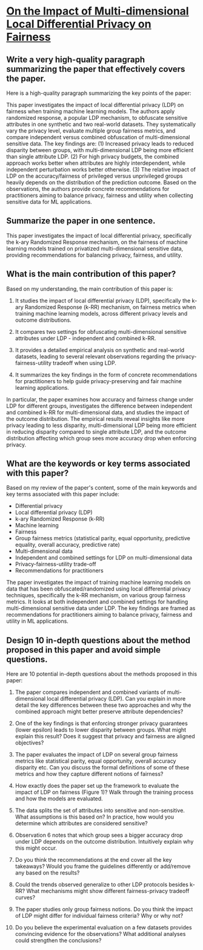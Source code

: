 # [On the Impact of Multi-dimensional Local Differential Privacy on   Fairness](https://arxiv.org/abs/2312.04404)

## Write a very high-quality paragraph summarizing the paper that effectively covers the paper.

 Here is a high-quality paragraph summarizing the key points of the paper:

This paper investigates the impact of local differential privacy (LDP) on fairness when training machine learning models. The authors apply randomized response, a popular LDP mechanism, to obfuscate sensitive attributes in one synthetic and two real-world datasets. They systematically vary the privacy level, evaluate multiple group fairness metrics, and compare independent versus combined obfuscation of multi-dimensional sensitive data. The key findings are: (1) Increased privacy leads to reduced disparity between groups, with multi-dimensional LDP being more efficient than single attribute LDP. (2) For high privacy budgets, the combined approach works better when attributes are highly interdependent, while independent perturbation works better otherwise. (3) The relative impact of LDP on the accuracy/fairness of privileged versus unprivileged groups heavily depends on the distribution of the prediction outcome. Based on the observations, the authors provide concrete recommendations for practitioners aiming to balance privacy, fairness and utility when collecting sensitive data for ML applications.


## Summarize the paper in one sentence.

 This paper investigates the impact of local differential privacy, specifically the k-ary Randomized Response mechanism, on the fairness of machine learning models trained on privatized multi-dimensional sensitive data, providing recommendations for balancing privacy, fairness, and utility.


## What is the main contribution of this paper?

 Based on my understanding, the main contribution of this paper is:

1) It studies the impact of local differential privacy (LDP), specifically the k-ary Randomized Response (k-RR) mechanism, on fairness metrics when training machine learning models, across different privacy levels and outcome distributions. 

2) It compares two settings for obfuscating multi-dimensional sensitive attributes under LDP - independent and combined k-RR.

3) It provides a detailed empirical analysis on synthetic and real-world datasets, leading to several relevant observations regarding the privacy-fairness-utility tradeoff when using LDP. 

4) It summarizes the key findings in the form of concrete recommendations for practitioners to help guide privacy-preserving and fair machine learning applications.

In particular, the paper examines how accuracy and fairness change under LDP for different groups, investigates the difference between independent and combined k-RR for multi-dimensional data, and studies the impact of the outcome distribution. The empirical results reveal insights like more privacy leading to less disparity, multi-dimensional LDP being more efficient in reducing disparity compared to single attribute LDP, and the outcome distribution affecting which group sees more accuracy drop when enforcing privacy.


## What are the keywords or key terms associated with this paper?

 Based on my review of the paper's content, some of the main keywords and key terms associated with this paper include:

- Differential privacy
- Local differential privacy (LDP) 
- k-ary Randomized Response (k-RR)
- Machine learning 
- Fairness 
- Group fairness metrics (statistical parity, equal opportunity, predictive equality, overall accuracy, predictive rate)
- Multi-dimensional data
- Independent and combined settings for LDP on multi-dimensional data
- Privacy-fairness-utility trade-off
- Recommendations for practitioners

The paper investigates the impact of training machine learning models on data that has been obfuscated/randomized using local differential privacy techniques, specifically the k-RR mechanism, on various group fairness metrics. It looks at both independent and combined settings for handling multi-dimensional sensitive data under LDP. The key findings are framed as recommendations for practitioners aiming to balance privacy, fairness and utility in ML applications.


## Design 10 in-depth questions about the method proposed in this paper and avoid simple questions.

 Here are 10 potential in-depth questions about the methods proposed in this paper:

1. The paper compares independent and combined variants of multi-dimensional local differential privacy (LDP). Can you explain in more detail the key differences between these two approaches and why the combined approach might better preserve attribute dependencies? 

2. One of the key findings is that enforcing stronger privacy guarantees (lower epsilon) leads to lower disparity between groups. What might explain this result? Does it suggest that privacy and fairness are aligned objectives?

3. The paper evaluates the impact of LDP on several group fairness metrics like statistical parity, equal opportunity, overall accuracy disparity etc. Can you discuss the formal definitions of some of these metrics and how they capture different notions of fairness?

4. How exactly does the paper set up the framework to evaluate the impact of LDP on fairness (Figure 1)? Walk through the training process and how the models are evaluated. 

5. The data splits the set of attributes into sensitive and non-sensitive. What assumptions is this based on? In practice, how would you determine which attributes are considered sensitive?

6. Observation 6 notes that which group sees a bigger accuracy drop under LDP depends on the outcome distribution. Intuitively explain why this might occur.

7. Do you think the recommendations at the end cover all the key takeaways? Would you frame the guidelines differently or add/remove any based on the results?

8. Could the trends observed generalize to other LDP protocols besides k-RR? What mechanisms might show different fairness-privacy tradeoff curves?  

9. The paper studies only group fairness notions. Do you think the impact of LDP might differ for individual fairness criteria? Why or why not?

10. Do you believe the experimental evaluation on a few datasets provides convincing evidence for the observations? What additional analyses could strengthen the conclusions?

